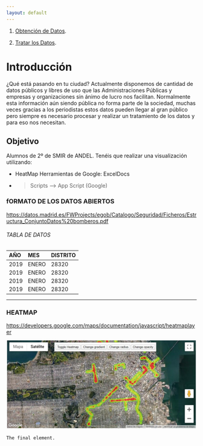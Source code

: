 ```yaml
---
layout: default
---
```




1. [Obtención de Datos](./another-page.html).

2. [Tratar los Datos](./).



# Introducción

¿Qué está pasando en tu ciudad? Actualmente disponemos de cantidad de datos públicos y libres de uso que las Administraciones Públicas y empresas y organizaciones sin ánimo de lucro  nos facilitan. Normalmente esta información aún siendo pública no forma parte de la sociedad, muchas veces gracias a los periodistas estos datos pueden llegar al gran público pero siempre es necesario procesar y realizar un tratamiento de los datos y para eso nos necesitan. 

## Objetivo

Alumnos de 2º de SMIR de ANDEL. Tenéis que realizar una visualización utilizando:
* HeatMap
 Herramientas de Google: ExcelDocs
* > Scripts --> App Script (Google)


### fORMATO DE LOS DATOS ABIERTOS

https://datos.madrid.es/FWProjects/egob/Catalogo/Seguridad/Ficheros/Estructura_ConjuntoDatos%20bomberos.pdf


###### TABLA DE DATOS

| AÑO          | MES               | DISTRITO |
|:-------------|:------------------|:---------| 
| 2019         | ENERO             | 28320    |
| 2019         | ENERO             | 28320    |
| 2019         | ENERO             | 28320    |
| 2019         | ENERO             | 28320    |

* * *


### HEATMAP

https://developers.google.com/maps/documentation/javascript/heatmaplayer

![Octocat](https://github.com/AlfonsoDeUna/VisualizationProject/blob/gh-pages/IMG/Screenshot_4.jpg)


```
The final element.
```

